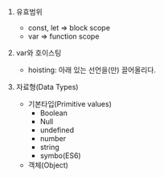 1. 유효범위
    - const, let => block scope
    - var => function scope

2. var와 호이스팅
    - hoisting: 아래 있는 선언을(만) 끌어올리다.

3. 자료형(Data Types)
    - 기본타입(Primitive values)
        - Boolean
        - Null
        - undefined
        - number
        - string
        - symbo(ES6)
    - 객체(Object)
